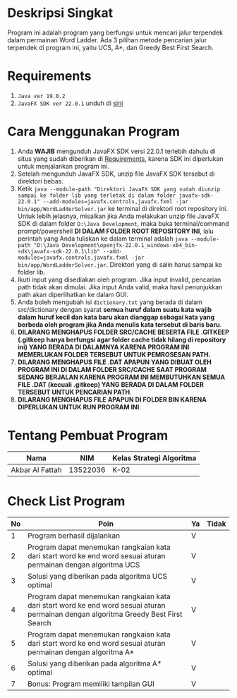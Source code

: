 # Deskripsi Singkat
Program ini adalah program yang berfungsi untuk mencari jalur terpendek dalam permainan Word Ladder. Ada 3 pilihan metode pencarian jalur terpendek di program ini, yaitu UCS, A*, dan Greedy Best First Search.
# Requirements
1. ```Java ver 19.0.2```
2. ```JavaFX SDK ver 22.0.1``` unduh di [sini](https://openjfx.io/)

# Cara Menggunakan Program
1. Anda **WAJIB** mengunduh JavaFX SDK versi 22.0.1 terlebih dahulu di situs yang sudah diberikan di [Requirements](#Requirements), karena SDK ini diperlukan untuk menjalankan program ini.
2. Setelah mengunduh JavaFX SDK, unzip file JavaFX SDK tersebut di direktori bebas.
3. Ketik ```java --module-path "Direktori JavaFX SDK yang sudah diunzip sampai ke folder lib yang terletak di dalam folder javafx-sdk-22.0.1" --add-modules=javafx.controls,javafx.fxml -jar bin/app/WordLadderSolver.jar``` ke terminal di direktori root repository ini.
<br>Untuk lebih jelasnya, misalkan jika Anda melakukan unzip file JavaFX SDK di dalam folder ```D:\Java Development```, maka buka terminal/command prompt/powershell **DI DALAM FOLDER ROOT REPOSITORY INI**, lalu perintah yang Anda tuliskan ke dalam terminal adalah ```java --module-path "D:\Java Development\openjfx-22.0.1_windows-x64_bin-sdk\javafx-sdk-22.0.1\lib" --add-modules=javafx.controls,javafx.fxml -jar bin/app/WordLadderSolver.jar```. Direktori yang di salin harus sampai ke folder lib.
4. Ikuti input yang disediakan oleh program. Jika input invalid, pencarian path tidak akan dimulai. Jika input Anda valid, maka hasil penunjukkan path akan diperlihatkan ke dalam GUI.
5. Anda boleh mengubah isi ```dictionary.txt``` yang berada di dalam src/dictionary dengan syarat **semua huruf dalam suatu kata wajib dalam huruf kecil dan kata baru akan dianggap sebagai kata yang berbeda oleh program jika Anda menulis kata tersebut di baris baru**.
6. **DILARANG MENGHAPUS FOLDER SRC/CACHE BESERTA FILE .GITKEEP (.gitkeep hanya berfungsi agar folder cache tidak hilang di repository ini) YANG BERADA DI DALAMNYA KARENA PROGRAM INI MEMERLUKAN FOLDER TERSEBUT UNTUK PEMROSESAN PATH.**
7. **DILARANG MENGHAPUS FILE .DAT APAPUN YANG DIBUAT OLEH PROGRAM INI DI DALAM FOLDER SRC/CACHE SAAT PROGRAM SEDANG BERJALAN KARENA PROGRAM INI MEMBUTUHKAN SEMUA FILE .DAT (kecuali .gitkeep) YANG BERADA DI DALAM FOLDER TERSEBUT UNTUK PENCARIAN PATH**.
8. **DILARANG MENGHAPUS FILE APAPUN DI FOLDER BIN KARENA DIPERLUKAN UNTUK RUN PROGRAM INI**.
# Tentang Pembuat Program
| Nama          | NIM    | Kelas Strategi Algoritma|
| --------------|--------| ----|
|Akbar Al Fattah|13522036| K-02|

# Check List Program
| No | Poin | Ya | Tidak |
| --- | --- | --- | --- |
| 1 | Program berhasil dijalankan | V | |
| 2 | Program dapat menemukan rangkaian kata dari start word ke end word sesuai aturan permainan dengan algoritma UCS | V | |
| 3 | Solusi yang diberikan pada algoritma UCS optimal | V | |
| 4 | Program dapat menemukan rangkaian kata dari start word ke end word sesuai aturan permainan dengan algoritma Greedy Best First Search | V | |
| 5 |  Program dapat menemukan rangkaian kata dari start word ke end word sesuai aturan permainan dengan algoritma A* | V | |
| 6 |  Solusi yang diberikan pada algoritma A* optimal | V | |
| 7 |  Bonus: Program memiliki tampilan GUI | V | |
